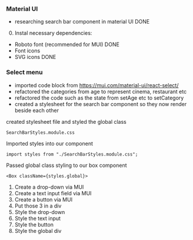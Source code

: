 ### Material UI

- researching search bar component in material UI DONE

0. Instal necessary dependencies:

- Roboto font (recommended for MUI) DONE
- Font icons
- SVG icons DONE

### Select menu 

- imported code block from https://mui.com/material-ui/react-select/ 
- refactored the categories from age to represent cinema, restaurant etc
- refactored the code such as the state from setAge etc to setCategory
- created a stylesheet for the search bar component so they now render beside each other

created stylesheet file and styled the global class

```
SearchBarStyles.module.css

```

Imported styles into our component

```
import styles from "./SearchBarStyles.module.css";
```
Passed global class styling to our box component 

``` 
<Box className={styles.global}>
```


1. Create a drop-down via MUI
2. Create a text input field via MUI
3. Create a button via MUI
4. Put those 3 in a div
5. Style the drop-down
6. Style the text input
7. Style the button
8. Style the global div
